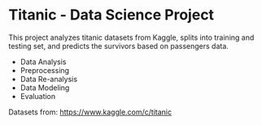 # Titanic - Data Science Project

This project analyzes titanic datasets from Kaggle, splits into training and testing set, and predicts the survivors based on passengers data.
* Data Analysis
* Preprocessing
* Data Re-analysis
* Data Modeling
* Evaluation

Datasets from: https://www.kaggle.com/c/titanic
